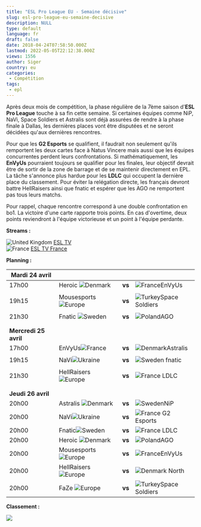```yaml
---
title: "ESL Pro League EU - Semaine décisive"
slug: esl-pro-league-eu-semaine-decisive
description: NULL
type: default
language: fr
draft: false
date: 2018-04-24T07:58:50.000Z
lastmod: 2022-05-05T22:12:38.000Z
views: 1556
author: Siger
country: eu
categories:
 - Compétition
tags:
 - epl
---
```

Après deux mois de compétition, la phase régulière de la 7ème saison d'**ESL Pro League** touche à sa fin cette semaine. Si certaines équipes comme NiP, NaVi, Space Soldiers et Astralis sont déjà assurées de rendre à la phase finale à Dallas, les dernières places vont être disputées et ne seront décidées qu'aux dernières rencontres.  
  
Pour que les **G2 Esports** se qualifient, il faudrait non seulement qu'ils remportent les deux cartes face à Natus Vincere mais aussi que les équipes concurrentes perdent leurs confrontations. Si mathématiquement, les **EnVyUs** pourraient toujours se qualifier pour les finales, leur objectif devrait être de sortir de la zone de barrage et de se maintenir directement en EPL. La tâche s'annonce plus hardue pour les **LDLC** qui occupent la dernière place du classement. Pour éviter la relégation directe, les français devront battre HellRaisers ainsi que fnatic et espérer que les AGO ne remportent pas tous leurs matchs.  
  
Pour rappel, chaque rencontre correspond à une double confrontation en bo1\. La victoire d'une carte rapporte trois points. En cas d'overtime, deux points reviendront à l'équipe victorieuse et un point à l'équipe perdante.

**Streams :**

![United Kingdom](/images/countries/gb.svg)⁠ [ESL TV](http://facebook.com/eslproleaguecsgo)  
![France](/images/countries/fr.svg)⁠ [ESL TV France](https://www.twitch.tv/esl%5Fcsgo%5Ffr)

**Planning :**  

| **Mardi 24 avril**    |                                                  |        |                                                    |
| --------------------- | ------------------------------------------------ | ------ | -------------------------------------------------- |
| 17h00                 | Heroic ![Denmark](/images/countries/dk.svg)⁠ ⁠   | **vs** | ![France](/images/countries/fr.svg)⁠EnVyUs         |
| |                     |                                                  |        |                                                    |
| 19h15                 | Mousesports ![Europe](/images/countries/eu.svg)⁠ | **vs** | ![Turkey](/images/countries/tr.svg)⁠Space Soldiers |
| |                     |                                                  |        |                                                    |
| 21h30                 | Fnatic ![Sweden](/images/countries/se.svg)       | **vs** | ![Poland](/images/countries/pl.svg)⁠AGO            |
| |                     |                                                  |        |                                                    |
| |                     |                                                  |        |                                                    |
| **Mercredi 25 avril** |                                                  |        |                                                    |
| 17h00                 | EnVyUs![France](/images/countries/fr.svg)⁠       | **vs** | ![Denmark](/images/countries/dk.svg)⁠Astralis      |
| |                     |                                                  |        |                                                    |
| 19h15                 | NaVi![Ukraine](/images/countries/ua.svg)⁠⁠       | **vs** | ![Sweden](/images/countries/se.svg)⁠ fnatic        |
| |                     |                                                  |        |                                                    |
| 21h30                 | HellRaisers![Europe](/images/countries/eu.svg)⁠  | **vs** | ![France](/images/countries/fr.svg)⁠ LDLC          |
| |                     |                                                  |        |                                                    |
| |                     |                                                  |        |                                                    |
| **Jeudi 26 avril**    |                                                  |        |                                                    |
| 20h00                 | Astralis ![Denmark](/images/countries/dk.svg)⁠ ⁠ | **vs** | ![Sweden](/images/countries/se.svg)⁠NiP            |
| 20h00                 | NaVi![Ukraine](/images/countries/ua.svg)         | **vs** | ![France](/images/countries/fr.svg)⁠ G2 Esports    |
| 20h00                 | Fnatic![Sweden](/images/countries/se.svg)        | **vs** | ![France](/images/countries/fr.svg)⁠ LDLC          |
| 20h00                 | Heroic ![Denmark](/images/countries/dk.svg)      | **vs** | ![Poland](/images/countries/pl.svg)⁠AGO            |
| 20h00                 | Mousesports ![Europe](/images/countries/eu.svg)  | **vs** | ![France](/images/countries/fr.svg)⁠EnVyUs         |
| 20h00                 | HellRaisers![Europe](/images/countries/eu.svg)   | **vs** | ![Denmark](/images/countries/dk.svg)⁠ North        |
| 20h00                 | FaZe ![Europe](/images/countries/eu.svg)⁠        | **vs** | ![Turkey](/images/countries/tr.svg)⁠Space Soldiers |

**Classement :**

![](https://flickshot-ue.s3.eu-west-2.amazonaws.com/flickshot/article/5addc683f0788/images/nivnLA00IFIlIFyKtuOWUkQQyGpybLa6kAgFib2C.png)
